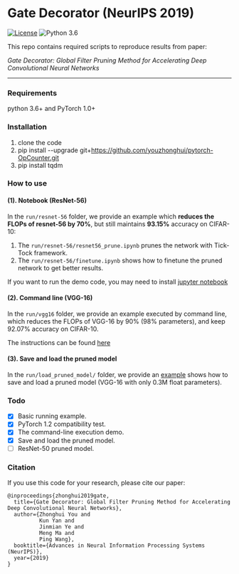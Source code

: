 # Gate Decorator (NeurIPS 2019)

[![License](https://img.shields.io/badge/License-Apache%202.0-blue.svg)](https://github.com/NifTK/NiftyNet/blob/dev/LICENSE)
![Python 3.6](https://img.shields.io/badge/python-3.6-green.svg)

This repo contains required scripts to reproduce results from paper:

_Gate Decorator: Global Filter Pruning Method for Accelerating Deep Convolutional Neural Networks_

-------

### Requirements

python 3.6+ and PyTorch 1.0+

### Installation

1. clone the code
2. pip install --upgrade git+https://github.com/youzhonghui/pytorch-OpCounter.git
3. pip install tqdm

### How to use

#### (1). Notebook (ResNet-56)

In the `run/resnet-56` folder, we provide an example which **reduces the FLOPs of resnet-56 by 70%**, but still maintains **93.15%** accuracy on CIFAR-10:
1. The `run/resnet-56/resnet56_prune.ipynb` prunes the network with Tick-Tock framework.
2. The `run/resnet-56/finetune.ipynb` shows how to finetune the pruned network to get better results.

If you want to run the demo code, you may need to install [jupyter notebook](https://jupyter.org/)

#### (2). Command line (VGG-16)

In the `run/vgg16` folder, we provide an example executed by command line, which reduces the FLOPs of VGG-16 by 90% (98% parameters), and keep 92.07% accuracy on CIFAR-10.

The instructions can be found [here](https://github.com/youzhonghui/gate-decorator-pruning/tree/master/run/vgg16)

#### (3). Save and load the pruned model

In the `run/load_pruned_model/` folder, we provide an [example](https://github.com/youzhonghui/gate-decorator-pruning/blob/master/run/load_pruned_model/model_load_demo.ipynb) shows how to save and load a pruned model (VGG-16 with only 0.3M float parameters).

### Todo

- [x] Basic running example.
- [x] PyTorch 1.2 compatibility test.
- [x] The command-line execution demo.
- [x] Save and load the pruned model.
- [ ] ResNet-50 pruned model.

### Citation

If you use this code for your research, please cite our paper:
```
@inproceedings{zhonghui2019gate,
  title={Gate Decorator: Global Filter Pruning Method for Accelerating Deep Convolutional Neural Networks},
  author={Zhonghui You and
          Kun Yan and
          Jinmian Ye and
          Meng Ma and
          Ping Wang},
  booktitle={Advances in Neural Information Processing Systems (NeurIPS)},
  year={2019}
}
```